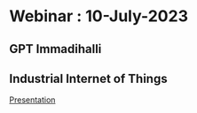 # Webinar : 10-July-2023

## GPT Immadihalli

## Industrial Internet of Things

[Presentation](https://skilldisk.github.io/gpti_webinar_iiot/#/title-slide)
